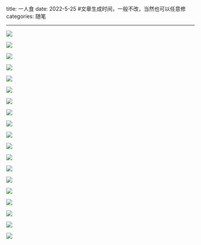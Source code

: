 title: 一人食
date: 2022-5-25 #文章生成时间，一般不改，当然也可以任意修
categories: 随笔

---

![](https://blogcdn-1252201667.cos.ap-hongkong.myqcloud.com/Selected/Foods/314FF61C-EEB0-42D0-9A52-C6669ECD0B02-3762-00000197EFE62E42.JPG)

![](https://blogcdn-1252201667.cos.ap-hongkong.myqcloud.com/Selected/Foods/88C366DB-5D77-4160-B2DD-3C672CC581B0-1728-00000498F68F5EE6.JPG)

![](https://blogcdn-1252201667.cos.ap-hongkong.myqcloud.com/Selected/Foods/A5719C1B-122E-47D1-8748-1AB68F425CAB-4343-0000011AC3E18FC5.jpg)

![](https://blogcdn-1252201667.cos.ap-hongkong.myqcloud.com/Selected/Foods/DSCF6511.JPG)

![](https://blogcdn-1252201667.cos.ap-hongkong.myqcloud.com/Selected/Foods/DSCF6763.JPG)

![](https://blogcdn-1252201667.cos.ap-hongkong.myqcloud.com/Selected/Foods/DSCF6780.JPG)

![](https://blogcdn-1252201667.cos.ap-hongkong.myqcloud.com/Selected/Foods/DSCF7314.JPG)

![](https://blogcdn-1252201667.cos.ap-hongkong.myqcloud.com/Selected/Foods/DSCF7339.JPG)

![](https://blogcdn-1252201667.cos.ap-hongkong.myqcloud.com/Selected/Foods/DSCF7606.jpg)

![](https://blogcdn-1252201667.cos.ap-hongkong.myqcloud.com/Selected/Foods/DSCF7608.JPG)

![](https://blogcdn-1252201667.cos.ap-hongkong.myqcloud.com/Selected/Foods/DSCF7619.jpg)

![](https://blogcdn-1252201667.cos.ap-hongkong.myqcloud.com/Selected/Foods/DSCF7667.jpg)

![](https://blogcdn-1252201667.cos.ap-hongkong.myqcloud.com/Selected/Foods/DSCF7707.JPG)

![](https://blogcdn-1252201667.cos.ap-hongkong.myqcloud.com/Selected/Foods/DSCF7713.jpg)

![](https://blogcdn-1252201667.cos.ap-hongkong.myqcloud.com/Selected/Foods/DSCF7797.jpg)

![](https://blogcdn-1252201667.cos.ap-hongkong.myqcloud.com/Selected/Foods/DSCF7838.jpg)

![](https://blogcdn-1252201667.cos.ap-hongkong.myqcloud.com/Selected/Foods/EC5BC334-5A11-4E32-83F0-B10E7526FA1A-3762-0000019741CB25D0.JPG)

![](https://blogcdn-1252201667.cos.ap-hongkong.myqcloud.com/Selected/Foods/IMG_5368.jpg)

![](https://blogcdn-1252201667.cos.ap-hongkong.myqcloud.com/Selected/Foods/4C1C31EA-6856-4847-BA23-5424543D83F5-1915-00000093E629ED5C.JPG)


